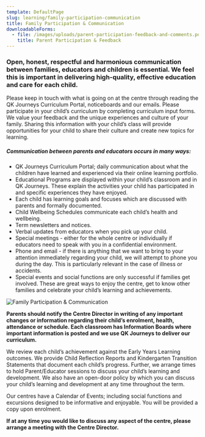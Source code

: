 ```yaml
---
template: DefaultPage
slug: learning/family-participation-communication
title: Family Participation & Communication
downloadableForms:
  - file: /images/uploads/parent-participation-feedback-and-comments.pdf
    title: Parent Participation & Feedback
---
```


### Open, honest, respectful and harmonious communication between families, educators and children is essential. We feel this is important in delivering high-quality, effective education and care for each child.

Please keep in touch with what is going on at the centre through reading the QK Journeys Curriculum Portal, noticeboards and our emails. Please participate in your child’s curriculum by completing curriculum input forms. We value your feedback and the unique experiences and culture of your family. Sharing this information with your child’s class will provide opportunities for your child to share their culture and create new topics for learning.

##### **Communication between parents and educators occurs in many ways:**

- QK Journeys Curriculum Portal; daily communication about what the children have learned and experienced via their online learning portfolio.
- Educational Programs are displayed within your child’s classroom and in QK Journeys. These explain the activities your child has participated in and specific experiences they have enjoyed.
- Each child has learning goals and focuses which are discussed with parents and formally documented.
- Child Wellbeing Schedules communicate each child’s health and wellbeing.
- Term newsletters and notices.
- Verbal updates from educators when you pick up your child.
- Special meetings - either for the whole centre or individually if educators need to speak with you in a confidential environment.
- Phone and email - if there is anything that we want to bring to your attention immediately regarding your child, we will attempt to phone you during the day. This is particularly relevant in the case of illness or accidents.
- Special events and social functions are only successful if families get involved. These are great ways to enjoy the centre, get to know other families and celebrate your child’s learning and achievements.

![Family Participation & Communication](/images/uploads/baby.jpg)

**Parents should notify the Centre Director in writing of any important changes or information regarding their child’s enrolment, health, attendance or schedule. Each classroom has Information Boards where important information is posted and we use QK Journeys to deliver our curriculum.**

We review each child’s achievement against the Early Years Learning outcomes. We provide Child Reflection Reports and Kindergarten Transition Statements that document each child’s progress. Further, we arrange times to hold Parent/Educator sessions to discuss your child’s learning and development. We also have an open-door policy by which you can discuss your child’s learning and development at any time throughout the term.

Our centres have a Calendar of Events; including social functions and excursions designed to be informative and enjoyable. You will be provided a copy upon enrolment.

**If at any time you would like to discuss any aspect of the centre, please arrange a meeting with the Centre Director.**
